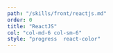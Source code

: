 ```yaml
---
path: "/skills/front/reactjs.md"
order: 0
title: "ReactJS"
col: "col-md-6 col-sm-6"
style: "progress  react-color"
---
```

